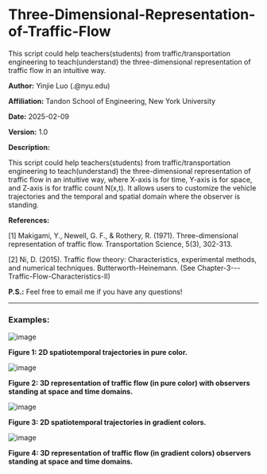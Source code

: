 # Three-Dimensional-Representation-of-Traffic-Flow
This script could help teachers(students) from traffic/transportation engineering to teach(understand) the three-dimensional representation of traffic flow in an intuitive way.


**Author:** Yinjie Luo (<firstname>.<lastname>@nyu.edu)

**Affiliation:** Tandon School of Engineering, New York University

**Date:** 2025-02-09

**Version:** 1.0

**Description:** 

This script could help teachers(students) from traffic/transportation engineering to teach(understand) the three-dimensional representation of traffic flow in an intuitive way, where X-axis is for time, Y-axis is for space, and Z-axis is for traffic count N(x,t). It allows users  to customize the vehicle trajectories and the temporal and spatial  domain where the observer is standing.

**References:**

[1] Makigami, Y., Newell, G. F., & Rothery, R. (1971). Three-dimensional  representation of traffic flow. Transportation Science, 5(3), 302-313.

[2] Ni, D. (2015). Traffic flow theory: Characteristics, experimental methods, and numerical techniques. Butterworth-Heinemann. (See Chapter-3---Traffic-Flow-Characteristics-II)


**P.S.:** Feel free to email me if you have any questions!

---

### Examples:

![image](https://github.com/user-attachments/assets/c748ca2a-9bf6-4d6c-8fd3-c30ded6f5511)

**Figure 1: 2D spatiotemporal trajectories in pure color.**

![image](https://github.com/user-attachments/assets/5abd5302-7a59-434b-b06e-a4c6a3056b99)

**Figure 2: 3D representation of traffic flow (in pure color) with observers standing at space and time domains.**

![image](https://github.com/user-attachments/assets/cba5b917-b554-4c85-a8f7-45138810d1c8)

**Figure 3: 2D spatiotemporal trajectories in gradient colors.**

![image](https://github.com/user-attachments/assets/90839cd7-0c49-4ddc-98ee-42e4f6f4007f)

**Figure 4: 3D representation of traffic flow (in gradient colors) observers standing at space and time domains.**

